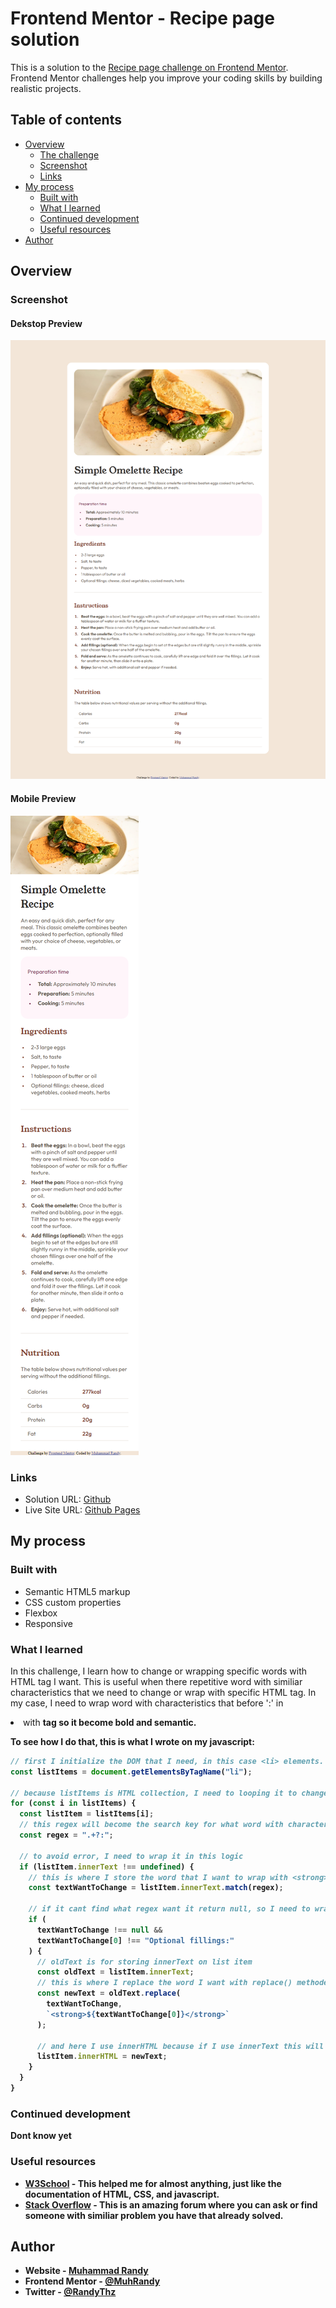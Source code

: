 # Frontend Mentor - Recipe page solution

This is a solution to the [Recipe page challenge on Frontend Mentor](https://www.frontendmentor.io/challenges/recipe-page-KiTsR8QQKm). Frontend Mentor challenges help you improve your coding skills by building realistic projects.

## Table of contents

- [Overview](#overview)
  - [The challenge](#the-challenge)
  - [Screenshot](#screenshot)
  - [Links](#links)
- [My process](#my-process)
  - [Built with](#built-with)
  - [What I learned](#what-i-learned)
  - [Continued development](#continued-development)
  - [Useful resources](#useful-resources)
- [Author](#author)

## Overview

### Screenshot

#### Dekstop Preview

![Dekstop Preview](./screenshoot/dekstop-preview.png)

#### Mobile Preview

![Mobile Preview](./screenshoot/mobile-preview.png)

### Links

- Solution URL: [Github](https://github.com/MuhRandy/recipe-page-main-frontendmentor)
- Live Site URL: [Github Pages](https://muhrandy.github.io/recipe-page-main-frontendmentor/)

## My process

### Built with

- Semantic HTML5 markup
- CSS custom properties
- Flexbox
- Responsive

### What I learned

In this challenge, I learn how to change or wrapping specific words with HTML tag I want. This is useful when there repetitive word with similiar characteristics that we need to change or wrap with specific HTML tag. In my case, I need to wrap word with characteristics that before ':' in <li> with <strong> tag so it become bold and semantic.

To see how I do that, this is what I wrote on my javascript:

```js
// first I initialize the DOM that I need, in this case <li> elements. this listItems will store HTML collection of <li> elements
const listItems = document.getElementsByTagName("li");

// because listItems is HTML collection, I need to looping it to change or manipulate each element
for (const i in listItems) {
  const listItem = listItems[i];
  // this regex will become the search key for what word with characteristic I want, that is find any word and stop when you find ':'
  const regex = ".+?:";

  // to avoid error, I need to wrap it in this logic
  if (listItem.innerText !== undefined) {
    // this is where I store the word that I want to wrap with <strong> tag
    const textWantToChange = listItem.innerText.match(regex);

    // if it cant find what regex want it return null, so I need to wrap it in this if logic, and there one word that fulfill what regex want, but I dont want it, so I add logic that avoid change that word
    if (
      textWantToChange !== null &&
      textWantToChange[0] !== "Optional fillings:"
    ) {
      // oldText is for storing innerText on list item
      const oldText = listItem.innerText;
      // this is where I replace the word I want with replace() methode. replace methode accept two argument, first argument is regex for word you want to replace or change and the second one is for what replacement you want. In this case I just want to wrap it with <strong> tag
      const newText = oldText.replace(
        textWantToChange,
        `<strong>${textWantToChange[0]}</strong>`
      );

      // and here I use innerHTML because if I use innerText this will return string into element we manipulate. innerHTML will return HTML so <strong> tag will read as HTML tag not string
      listItem.innerHTML = newText;
    }
  }
}
```

### Continued development

Dont know yet

### Useful resources

- [W3School](https://www.w3schools.com/) - This helped me for almost anything, just like the documentation of HTML, CSS, and javascript.
- [Stack Overflow](https://stackoverflow.com/) - This is an amazing forum where you can ask or find someone with similiar problem you have that already solved.

## Author

- Website - [Muhammad Randy](https://mrandy-portfolio.web.app/)
- Frontend Mentor - [@MuhRandy](https://www.frontendmentor.io/profile/MuhRandy)
- Twitter - [@RandyThz](https://twitter.com/RandyThz)
